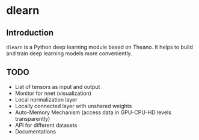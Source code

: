 dlearn
======

Introduction
------------

`dlearn` is a Python deep learning module based on Theano. It helps to build and
train deep learning models more conveniently.

TODO
----

+ List of tensors as input and output
+ Monitor for nnet (visualization)
+ Local normalization layer
+ Locally connected layer with unshared weights
+ Auto-Memory Mechanism (access data in GPU-CPU-HD levels transparently)
+ API for different datasets
+ Documentations